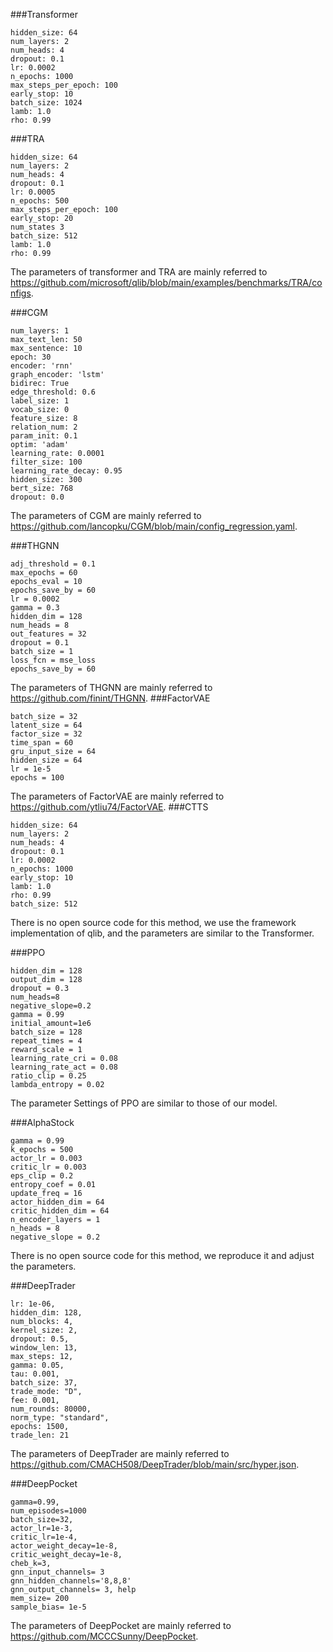 ###Transformer
```
hidden_size: 64
num_layers: 2
num_heads: 4
dropout: 0.1
lr: 0.0002
n_epochs: 1000
max_steps_per_epoch: 100
early_stop: 10
batch_size: 1024
lamb: 1.0
rho: 0.99
```
###TRA
```
hidden_size: 64
num_layers: 2
num_heads: 4
dropout: 0.1
lr: 0.0005
n_epochs: 500
max_steps_per_epoch: 100
early_stop: 20
num_states 3
batch_size: 512
lamb: 1.0
rho: 0.99
```
The parameters of transformer and TRA are mainly referred to https://github.com/microsoft/qlib/blob/main/examples/benchmarks/TRA/configs.

###CGM
```
num_layers: 1 
max_text_len: 50
max_sentence: 10
epoch: 30 
encoder: 'rnn'
graph_encoder: 'lstm'
bidirec: True
edge_threshold: 0.6
label_size: 1
vocab_size: 0
feature_size: 8
relation_num: 2
param_init: 0.1
optim: 'adam'
learning_rate: 0.0001
filter_size: 100
learning_rate_decay: 0.95
hidden_size: 300
bert_size: 768
dropout: 0.0
```
The parameters of CGM are mainly referred to https://github.com/lancopku/CGM/blob/main/config_regression.yaml.

###THGNN
```
adj_threshold = 0.1        
max_epochs = 60             
epochs_eval = 10            
epochs_save_by = 60         
lr = 0.0002                
gamma = 0.3                 
hidden_dim = 128          
num_heads = 8               
out_features = 32           
dropout = 0.1             
batch_size = 1              
loss_fcn = mse_loss   
epochs_save_by = 60 
```
The parameters of THGNN are mainly referred to https://github.com/finint/THGNN.
###FactorVAE
```
batch_size = 32
latent_size = 64
factor_size = 32
time_span = 60
gru_input_size = 64
hidden_size = 64
lr = 1e-5
epochs = 100
```
The parameters of FactorVAE are mainly referred to https://github.com/ytliu74/FactorVAE.
###CTTS
```
hidden_size: 64
num_layers: 2
num_heads: 4
dropout: 0.1
lr: 0.0002
n_epochs: 1000
early_stop: 10
lamb: 1.0
rho: 0.99
batch_size: 512
```
There is no open source code for this method, we use the framework implementation of qlib, and the parameters are similar to the Transformer.

###PPO

```
hidden_dim = 128
output_dim = 128
dropout = 0.3
num_heads=8
negative_slope=0.2
gamma = 0.99
initial_amount=1e6
batch_size = 128
repeat_times = 4
reward_scale = 1
learning_rate_cri = 0.08
learning_rate_act = 0.08
ratio_clip = 0.25
lambda_entropy = 0.02
```
The parameter Settings of PPO are similar to those of our model.

###AlphaStock

```
gamma = 0.99
k_epochs = 500
actor_lr = 0.003 
critic_lr = 0.003 
eps_clip = 0.2
entropy_coef = 0.01 
update_freq = 16 
actor_hidden_dim = 64
critic_hidden_dim = 64
n_encoder_layers = 1 
n_heads = 8 
negative_slope = 0.2
```
There is no open source code for this method, we reproduce it and adjust the parameters.

###DeepTrader
```
lr: 1e-06,
hidden_dim: 128,
num_blocks: 4,
kernel_size: 2,
dropout: 0.5,
window_len: 13,
max_steps: 12,
gamma: 0.05,
tau: 0.001,
batch_size: 37,
trade_mode: "D",
fee: 0.001,
num_rounds: 80000,
norm_type: "standard",
epochs: 1500,
trade_len: 21
```
The parameters of DeepTrader are mainly referred to https://github.com/CMACH508/DeepTrader/blob/main/src/hyper.json.

###DeepPocket
```
gamma=0.99,
num_episodes=1000   
batch_size=32,
actor_lr=1e-3,
critic_lr=1e-4,
actor_weight_decay=1e-8,
critic_weight_decay=1e-8,
cheb_k=3,
gnn_input_channels= 3
gnn_hidden_channels='8,8,8'
gnn_output_channels= 3, help
mem_size= 200
sample_bias= 1e-5
```
The parameters of DeepPocket are mainly referred to https://github.com/MCCCSunny/DeepPocket.